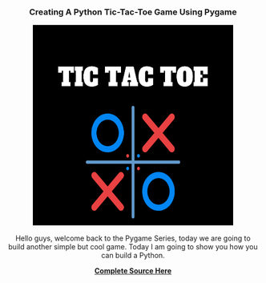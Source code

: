 <center>
<h3>Creating A Python Tic-Tac-Toe Game Using Pygame</h3>
<img src="https://github.com/tripurkok2000/python-tic-tac-toe/blob/main/SPACE%20SHOOTER%20game%20(3).png?raw=true" alt="Gspace" width="400" height="400">
<p>Hello guys, welcome back to the Pygame Series, today we are going to build another simple but cool game. Today I am going to show you how you can build a Python.</p>
  <a href="https://thecodezine.com/a-simple-python-tic-tac-toe-game-using-pygame/"><b>Complete Source Here</b></a>
</center>
